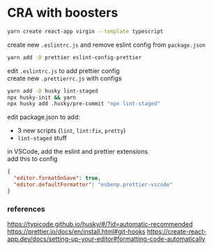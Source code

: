 # CRA with boosters

```bash
yarn create react-app virgin --template typescript
```

create new `.eslintrc.js` and remove eslint config from `package.json`

```bash
yarn add -D prettier eslint-config-prettier
```

edit `.eslintrc.js` to add prettier config  
create new `.prettierrc.js` with configs

```bash
yarn add -D husky lint-staged
npx husky-init && yarn
npx husky add .husky/pre-commit "npx lint-staged"
```

edit package.json to add:

- 3 new scripts (`lint`, `lint:fix`, `pretty`)
- `lint-staged` stuff

in VSCode, add the eslint and prettier extensions  
add this to config

```json
{
  "editor.formatOnSave": true,
  "editor.defaultFormatter": "esbenp.prettier-vscode"
}
```

### references

https://typicode.github.io/husky/#/?id=automatic-recommended
https://prettier.io/docs/en/install.html#git-hooks
https://create-react-app.dev/docs/setting-up-your-editor#formatting-code-automatically
